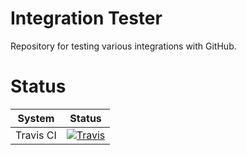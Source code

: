 # Integration Tester

Repository for testing various integrations with GitHub.

# Status

|System|Status|
|-----|-----|
|Travis CI|[![Travis][travis-badge]][travis-build]|

[travis-badge]: https://travis-ci.org/boflynn/integration-tester.svg?branch=master
[travis-build]: https://travis-ci.org/boflynn/integration-tester
